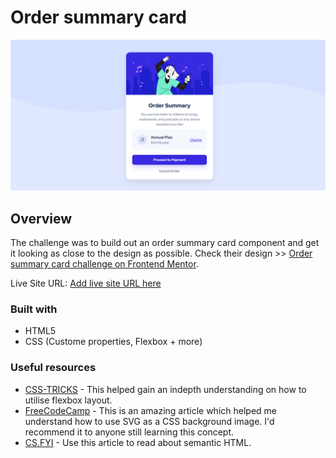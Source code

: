 # Order summary card

![Design preview for the Order summary card coding challenge](./design/desktop-preview.png)

## Overview

The challenge was to build out an order summary card component and get it looking as close to the design as possible. Check their design >> [Order summary card challenge on Frontend Mentor](https://www.frontendmentor.io/challenges/order-summary-component-QlPmajDUj).

Live Site URL: [Add live site URL here](https://your-live-site-url.com)

### Built with

- HTML5
- CSS (Custome properties, Flexbox + more)

### Useful resources

- [CSS-TRICKS](https://css-tricks.com/snippets/css/a-guide-to-flexbox/) - This helped gain an indepth understanding on how to utilise flexbox layout.
- [FreeCodeCamp](https://www.freecodecamp.org/news/use-svg-images-in-css-html/) - This is an amazing article which helped me understand how to use SVG as a CSS background image. I'd recommend it to anyone still learning this concept.
- [CS.FYI](https://cs.fyi/guide/writing-semantic-html) - Use this article to read about semantic HTML.
